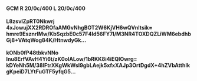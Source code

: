 #### GCM R 20/0c/400 L 20/0c/400
**L8zsvlZpRT0Nkwrj**<br/>**4xJowujXX2RDROfaAMGvNhgBOT2W6KjVH6wQVnItsik=**<br/>**hmre9EsznrlMw/KbSqzbE0c57F4Id56FY7I/M3NR4TOXDQZLiWM6ebdhbGj8+VAtqWog84K/HtnwdyGk...**<br/><br/>
**kONb0fP48tbkvNNo**<br/>**Inu8ErfVAvH4Yi6t/zK0olALow/1bRKK8i4iEQlOwrg=**<br/>**kDYeNh5M/38IFtrXKgWkWsl9gbLAejk5xfxXAJp3OrtDgdX+4hZVbAtthIkgKpeiD7LYtFuGTF5yfqG5...**